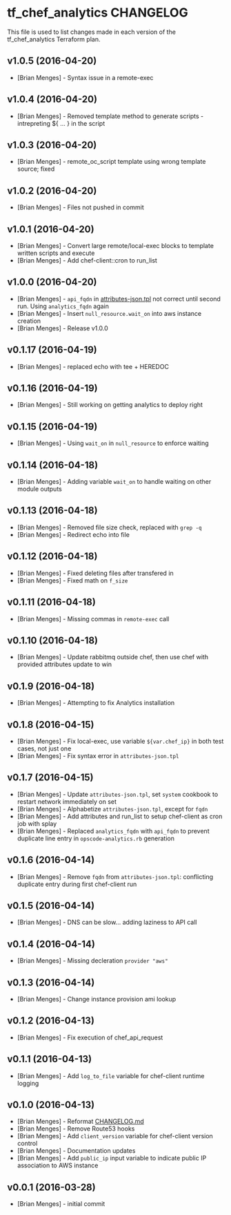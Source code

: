 tf_chef_analytics CHANGELOG
========================

This file is used to list changes made in each version of the tf_chef_analytics Terraform plan.

v1.0.5 (2016-04-20)
-------------------
- [Brian Menges] - Syntax issue in a remote-exec

v1.0.4 (2016-04-20)
-------------------
- [Brian Menges] - Removed template method to generate scripts - intrepreting ${ ... } in the script

v1.0.3 (2016-04-20)
-------------------
- [Brian Menges] - remote_oc_script template using wrong template source; fixed

v1.0.2 (2016-04-20)
-------------------
- [Brian Menges] - Files not pushed in commit

v1.0.1 (2016-04-20)
-------------------
- [Brian Menges] - Convert large remote/local-exec blocks to template written scripts and execute
- [Brian Menges] - Add chef-client::cron to run_list

v1.0.0 (2016-04-20)
-------------------
- [Brian Menges] - `api_fqdn` in [attributes-json.tpl](files/attributes-json.tpl) not correct until second run. Using `analytics_fqdn` again
- [Brian Menges] - Insert `null_resource.wait_on` into aws instance creation
- [Brian Menges] - Release v1.0.0

v0.1.17 (2016-04-19)
-------------------
- [Brian Menges] - replaced echo with tee + HEREDOC

v0.1.16 (2016-04-19)
-------------------
- [Brian Menges] - Still working on getting analytics to deploy right

v0.1.15 (2016-04-19)
-------------------
- [Brian Menges] - Using `wait_on` in `null_resource` to enforce waiting

v0.1.14 (2016-04-18)
-------------------
- [Brian Menges] - Adding variable `wait_on` to handle waiting on other module outputs

v0.1.13 (2016-04-18)
-------------------
- [Brian Menges] - Removed file size check, replaced with `grep -q`
- [Brian Menges] - Redirect echo into file

v0.1.12 (2016-04-18)
-------------------
- [Brian Menges] - Fixed deleting files after transfered in
- [Brian Menges] - Fixed math on `f_size`

v0.1.11 (2016-04-18)
-------------------
- [Brian Menges] - Missing commas in `remote-exec` call

v0.1.10 (2016-04-18)
-------------------
- [Brian Menges] - Update rabbitmq outside chef, then use chef with provided attributes update to win

v0.1.9 (2016-04-18)
-------------------
- [Brian Menges] - Attempting to fix Analytics installation

v0.1.8 (2016-04-15)
-------------------
- [Brian Menges] - Fix local-exec, use variable `${var.chef_ip}` in both test cases, not just one
- [Brian Menges] - Fix syntax error in `attributes-json.tpl`

v0.1.7 (2016-04-15)
-------------------
- [Brian Menges] - Update `attributes-json.tpl`, set `system` cookbook to restart network immediately on set
- [Brian Menges] - Alphabetize `attributes-json.tpl`, except for `fqdn`
- [Brian Menges] - Add attributes and run_list to setup chef-client as cron job with splay
- [Brian Menges] - Replaced `analytics_fqdn` with `api_fqdn` to prevent duplicate line entry in `opscode-analytics.rb` generation

v0.1.6 (2016-04-14)
-------------------
- [Brian Menges] - Remove `fqdn` from `attributes-json.tpl`: conflicting duplicate entry during first chef-client run

v0.1.5 (2016-04-14)
-------------------
- [Brian Menges] - DNS can be slow... adding laziness to API call

v0.1.4 (2016-04-14)
-------------------
- [Brian Menges] - Missing decleration `provider "aws"`

v0.1.3 (2016-04-14)
-------------------
- [Brian Menges] - Change instance provision ami lookup

v0.1.2 (2016-04-13)
-------------------
- [Brian Menges] - Fix execution of chef_api_request

v0.1.1 (2016-04-13)
-------------------
- [Brian Menges] - Add `log_to_file` variable for chef-client runtime logging

v0.1.0 (2016-04-13)
-------------------
- [Brian Menges] - Reformat [CHANGELOG.md](CHANGELOG.md)
- [Brian Menges] - Remove Route53 hooks
- [Brian Menges] - Add `client_version` variable for chef-client version control
- [Brian Menges] - Documentation updates
- [Brian Menges] - Add `public_ip` input variable to indicate public IP association to AWS instance

v0.0.1 (2016-03-28)
-------------------
- [Brian Menges] - initial commit

